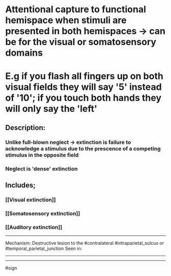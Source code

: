 # Attentional capture to functional hemispace when stimuli are presented in both hemispaces -> can be for the visual or somatosensory domains 
# E.g if you flash all fingers up on both visual fields they will say '5' instead of '10'; if you touch both hands they will only say the 'left'
## Description:
### Unlike full-blown neglect -> extinction is failure to acknowledge a stimulus due to the prescence of a competing stimulus in the opposite field
### Neglect is 'dense' extinction
## Includes;
### [[Visual extinction]]
### [[Somatosensory extinction]]
### [[Auditory extinction]]

---
Mechanism: Destructive lesion to the #contralateral #intraparietal_sulcus or #temporal_parietal_junction
Seen in: 

---


---
#sign 